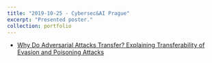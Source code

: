 ```yaml
---
title: "2019-10-25 - Cybersec&AI Prague"
excerpt: "Presented poster."
collection: portfolio
---
```


* [Why Do Adversarial Attacks Transfer? Explaining 
Transferability of Evasion and Poisoning Attacks
](http://maupin1991.github.io/files/paper3.pdf/files/poster-transferability.pdf)